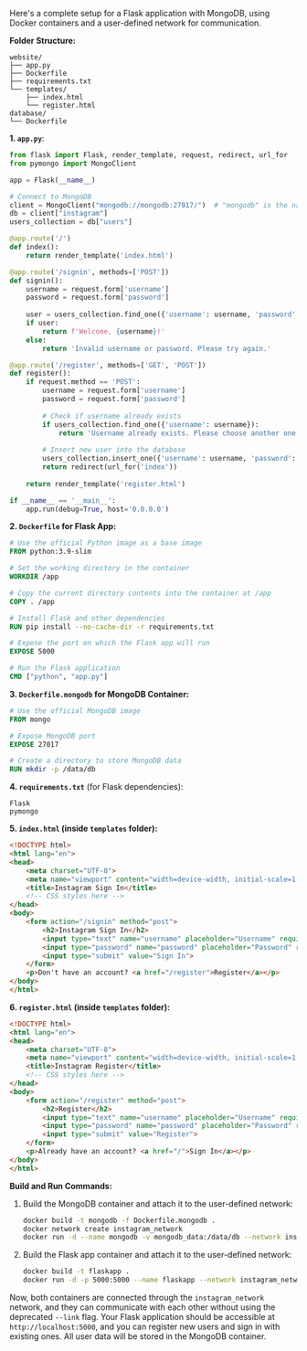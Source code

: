 Here's a complete setup for a Flask application with MongoDB, using Docker containers and a user-defined network for communication.

**Folder Structure:**
```
website/
├── app.py
├── Dockerfile
├── requirements.txt
└── templates/
    ├── index.html
    └── register.html
database/
└── Dockerfile

```

**1. `app.py`**:
```python
from flask import Flask, render_template, request, redirect, url_for
from pymongo import MongoClient

app = Flask(__name__)

# Connect to MongoDB
client = MongoClient("mongodb://mongodb:27017/")  # "mongodb" is the name of the MongoDB service in the Docker Compose file
db = client["instagram"]
users_collection = db["users"]

@app.route('/')
def index():
    return render_template('index.html')

@app.route('/signin', methods=['POST'])
def signin():
    username = request.form['username']
    password = request.form['password']
    
    user = users_collection.find_one({'username': username, 'password': password})
    if user:
        return f'Welcome, {username}!'
    else:
        return 'Invalid username or password. Please try again.'

@app.route('/register', methods=['GET', 'POST'])
def register():
    if request.method == 'POST':
        username = request.form['username']
        password = request.form['password']
        
        # Check if username already exists
        if users_collection.find_one({'username': username}):
            return 'Username already exists. Please choose another one.'
        
        # Insert new user into the database
        users_collection.insert_one({'username': username, 'password': password})
        return redirect(url_for('index'))
    
    return render_template('register.html')

if __name__ == '__main__':
    app.run(debug=True, host='0.0.0.0')
```

**2. `Dockerfile` for Flask App:**
```Dockerfile
# Use the official Python image as a base image
FROM python:3.9-slim

# Set the working directory in the container
WORKDIR /app

# Copy the current directory contents into the container at /app
COPY . /app

# Install Flask and other dependencies
RUN pip install --no-cache-dir -r requirements.txt

# Expose the port on which the Flask app will run
EXPOSE 5000

# Run the Flask application
CMD ["python", "app.py"]
```

**3. `Dockerfile.mongodb` for MongoDB Container:**
```Dockerfile
# Use the official MongoDB image
FROM mongo

# Expose MongoDB port
EXPOSE 27017

# Create a directory to store MongoDB data
RUN mkdir -p /data/db
```

**4. `requirements.txt`** (for Flask dependencies):
```
Flask
pymongo
```

**5. `index.html` (inside `templates` folder):**
```html
<!DOCTYPE html>
<html lang="en">
<head>
    <meta charset="UTF-8">
    <meta name="viewport" content="width=device-width, initial-scale=1.0">
    <title>Instagram Sign In</title>
    <!-- CSS styles here -->
</head>
<body>
    <form action="/signin" method="post">
        <h2>Instagram Sign In</h2>
        <input type="text" name="username" placeholder="Username" required>
        <input type="password" name="password" placeholder="Password" required>
        <input type="submit" value="Sign In">
    </form>
    <p>Don't have an account? <a href="/register">Register</a></p>
</body>
</html>
```

**6. `register.html` (inside `templates` folder):**
```html
<!DOCTYPE html>
<html lang="en">
<head>
    <meta charset="UTF-8">
    <meta name="viewport" content="width=device-width, initial-scale=1.0">
    <title>Instagram Register</title>
    <!-- CSS styles here -->
</head>
<body>
    <form action="/register" method="post">
        <h2>Register</h2>
        <input type="text" name="username" placeholder="Username" required>
        <input type="password" name="password" placeholder="Password" required>
        <input type="submit" value="Register">
    </form>
    <p>Already have an account? <a href="/">Sign In</a></p>
</body>
</html>
```

**Build and Run Commands:**
1. Build the MongoDB container and attach it to the user-defined network:
    ```bash
    docker build -t mongodb -f Dockerfile.mongodb .
    docker network create instagram_network
    docker run -d --name mongodb -v mongodb_data:/data/db --network instagram_network mongodb
    ```

2. Build the Flask app container and attach it to the user-defined network:
    ```bash
    docker build -t flaskapp .
    docker run -d -p 5000:5000 --name flaskapp --network instagram_network flaskapp
    ```

Now, both containers are connected through the `instagram_network` network, and they can communicate with each other without using the deprecated `--link` flag. Your Flask application should be accessible at `http://localhost:5000`, and you can register new users and sign in with existing ones. All user data will be stored in the MongoDB container.